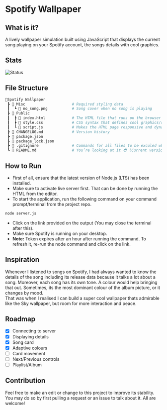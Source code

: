 # Spotify Wallpaper
## What is it?
A lively wallpaper simulation built using JavaScript that displays the current song playing on your Spotify account, the songs details with cool graphics.

## Stats

![Status](https://img.shields.io/badge/Status-In%20Development-yellow.svg)

## File Structure
```bash
📂Spotify Wallpaper
 ┣ 📂 Misc                     # Required styling data
 ┃  ┗ 📄 no_song.png           # Song cover when no song is playing
 ┣ 📂 Public
 ┃  ┣ 📄 index.html            # The HTML file that runs on the browser
 ┃  ┣ 📄 style.css             # CSS syntax that defines cool graphics/styles
 ┃  ┗ 📄 script.js             # Makes the HTML page responsive and dynamic
 ┣ 📄 CHANGELOG.md             # Version history
 ┣ 📄 package.json             
 ┣ 📄 package_lock.json        
 ┣ 📄 .gitignore               # Commands for all files to be exculed while git committing
 ┗ 📄 README.md                # You’re looking at it 😎 (Current version details)
```

## How to Run
- First of all, ensure that the latest version of Node.js (LTS) has been installed.
- Make sure to activate live server first. That can be done by running the HTML from the editor.
- To start the application, run the following command on your command prompt/terminal from the project repo.
```bash
node server.js
```
- Click on the link provided on the output (You may close the terminal after this).
- Make sure Spotify is running on your desktop.
- **Note:** Token expires after an hour after running the command. To refresh it, re-run the node command and click on the link.

## Inspiration
Whenever I listened to songs on Spotify, I had always wanted to know the details of the song including its release data because it talks a lot about a song. Moreover, each song has its own tone. A colour would help bringing that out. Sometimes, its the most dominant colour of the album picture, or it changes by mood.
<br>
That was when I realised I can build a super cool wallpaper thats admirable like the Sky wallpaper, but room for more interaction and peace.

## Roadmap
- [x] Connecting to server
- [x] Displaying details
- [x] Song card
- [x] Adaptive colours
- [ ] Card movement
- [ ] Next/Previous controls
- [ ] Playlist/Album

## Contribution
Feel free to make an edit or change to this project to improve its stability. You may do so by first pulling a request or an issue to talk about it. All are welcome!
